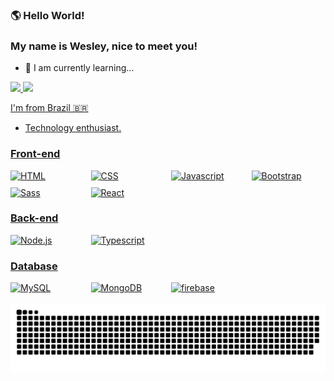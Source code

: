 ### 🌎 Hello World!

### My name is Wesley, nice to meet you!

- 🌱 I am currently learning...

 <div>
   <a href="https://github.com/B00rges">
   <img height="180em" src="https://github-readme-stats.vercel.app/api?username=B00rges&show_icons=true&theme=gruvbox&include_all_commits=true&count_private=true"/>
   <img height="180em" src="https://github-readme-stats.vercel.app/api/top-langs/?username=B00rges&layout=compact&langs_count=6&theme=gruvbox"/>

</div>

I'm from Brazil 🇧🇷

- Technology enthusiast.

### Front-end
<div style="display: grid; grid-template-columns: repeat(4, 1fr); gap: 10px;">
  <img src="https://img.shields.io/badge/HTML-E34F26?logo=html5&logoColor=white" alt="HTML"/>
  <img src="https://img.shields.io/badge/CSS3-1572B6?logo=css3&logoColor=white" alt="CSS"/>
  <img src="https://img.shields.io/badge/Javascript-F7DF1E?logo=javascript&logoColor=white" alt="Javascript"/>
  <img src="https://img.shields.io/badge/Bootstrap-7952B3?logo=bootstrap&logoColor=white" alt="Bootstrap"/>
  <img src="https://img.shields.io/badge/Sass-CC6699?logo=sass&logoColor=white" alt="Sass"/>
  <img src="https://img.shields.io/badge/React-61DAFB?logo=react&logoColor=white" alt="React"/>
</div>

### Back-end
<div style="display: grid; grid-template-columns: repeat(4, 1fr); gap: 10px;">
  <img src="https://img.shields.io/badge/Node.js-339933?logo=nodedotjs&logoColor=white" alt="Node.js"/>
  <img src="https://img.shields.io/badge/Typescript-3178C6?logo=typescript&logoColor=white" alt="Typescript"/>
</div>

### Database
<div style="display: grid; grid-template-columns: repeat(4, 1fr); gap: 10px;">
  <img src="https://img.shields.io/badge/MySQL-4479A1?logo=mysql&logoColor=white" alt="MySQL"/>
  <img src="https://img.shields.io/badge/MongoDB-47A248?logo=mongodb&logoColor=white" alt="MongoDB"/>
 <img src="https://img.shields.io/badge/firebase-47A248?logo=firebase&logoColor=white" alt="firebase"/>
</div>

 <br>

</div>

<div align="center">
  <a href="#">
  <img  src="https://github.com/B00rges/B00rges/blob/main/.github/workflows/grid-snake.svg"
       alt="snake" /></a>
</div>
<!--
**B00rges/B00rges** is a ✨ _special_ ✨ repository because its `README.md` (this file) appears on your GitHub profile.
 ![Snake animation](https://github.com/B00rges/B00rges/blob/output/github-contribution-grid-snake.svg)
Here are some ideas to get you started:
### Hi there 👋
- 🔭 I’m currently working on ...
- 🌱 I’m currently learning ...
- 👯 I’m looking to collaborate on ...
- 🤔 I’m looking for help with ...
- 💬 Ask me about ...
- 📫 How to reach me: ...
- 😄 Pronouns: ...
- ⚡ Fun fact: ...
-->
